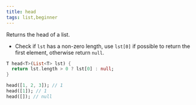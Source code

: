 ```yaml
---
title: head
tags: list,beginner
---
```


Returns the head of a list.

- Check if `lst` has a non-zero length, use `lst[0]` if possible to return the first element, otherwise return `null`.

```dart
T head<T>(List<T> lst) {
  return lst.length > 0 ? lst[0] : null;
}
```

```dart
head([1, 2, 3]); // 1
head([1]); // 1
head([]); // null
```
